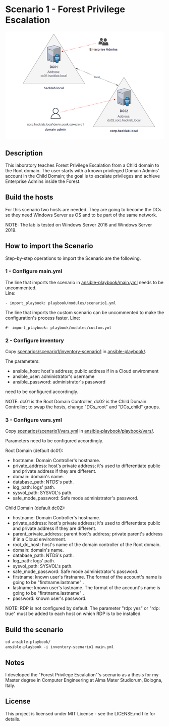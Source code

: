 # Scenario 1 - Forest Privilege Escalation

![Scenario's map.](images/Scenario1.png)

## Description
This laboratory teaches Forest Privilege Escalation from a Child domain to the Root domain.
The user starts with a known privileged Domain Admins' account in the Child Domain; the goal is to escalate privileges and achieve Enterprise Admins inside the Forest.

## Build the hosts
For this scenario two hosts are needed.
They are going to become the DCs so they need Windows Server as OS and to be part of the same network.

NOTE: The lab is tested on Windows Server 2016 and Windows Server 2019.

## How to import the Scenario
Step-by-step operations to import the Scenario are the following.

### 1 - Configure main.yml
The line that imports the scenario in [ansible-playbook/main.yml](../../ansible-playbook/main.yml) needs to be uncommented.<br />
Line: 
```
- import_playbook: playbook/modules/scenario1.yml
```
The line that imports the custom scenario can be uncommented to make the configuration's process faster.
Line:
```
#- import_playbook: playbook/modules/custom.yml
```

### 2 - Configure inventory
Copy [scenarios/scenario1/inventory-scenario1](inventory-scenario1) in [ansible-playbook/](../../ansible-playbook/).

The parameters:
* ansible_host: host's address; public address if in a Cloud environment
* ansible_user: administrator's username
* ansible_password: administrator's password<br />

need to be configured accordingly.

NOTE: dc01 is the Root Domain Controller, dc02 is the Child Domain Controller; to swap the hosts, change "DCs_root" and "DCs_child" groups.


### 3 - Configure vars.yml
Copy [scenarios/scenario1/vars.yml](vars.yml) in [ansible-playbook/playbook/vars/](../../ansible-playbook/playbook/vars/).

Parameters need to be configured accordingly.

Root Domain (default dc01):
* hostname: Domain Controller's hostname.
* private_address: host's private address; it's used to differentiate public and private address if they are different.
* domain: domain's name.
* database_path: NTDS's path.
* log_path: logs' path.
* sysvol_path: SYSVOL's path.
* safe_mode_password: Safe mode administrator's password.

Child Domain (default dc02):
* hostname: Domain Controller's hostname.
* private_address: host's private address; it's used to differentiate public and private address if they are different.
* parent_private_address: parent host's address; private parent's address if in a Cloud environment.
* root_dc_host: host's name of the domain controller of the Root domain.
* domain: domain's name.
* database_path: NTDS's path.
* log_path: logs' path.
* sysvol_path: SYSVOL's path.
* safe_mode_password: Safe mode administrator's password.
* firstname: known user's firstname. The format of the account's name is going to be "firstname.lastname" .
* lastname: known user's lastname. The format of the account's name is going to be "firstname.lastname" .
* password: known user's password.

NOTE: RDP is not configured by default. 
The parameter "rdp: yes" or "rdp: true" must be added to each host on which RDP is to be installed.

## Build the scenario
```
cd ansible-playbook/
ansible-playbook -i inventory-scenario1 main.yml
```

## Notes
I developed the "Forest Privilege Escalation"'s scenario as a thesis for my Master degree in Computer Engineering at Alma Mater Studiorum, Bologna, Italy.


## License
This project is licensed under MIT License - see the LICENSE.md file for details.

